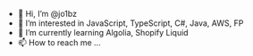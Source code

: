 - 👋 Hi, I’m @jo1bz
- 👀 I’m interested in JavaScript, TypeScript, C#, Java, AWS, FP
- 🌱 I’m currently learning Algolia, Shopify Liquid
- 📫 How to reach me ...

<!---
jo1bz/jo1bz is a ✨ special ✨ repository because its `README.md` (this file) appears on your GitHub profile.
You can click the Preview link to take a look at your changes.
--->
